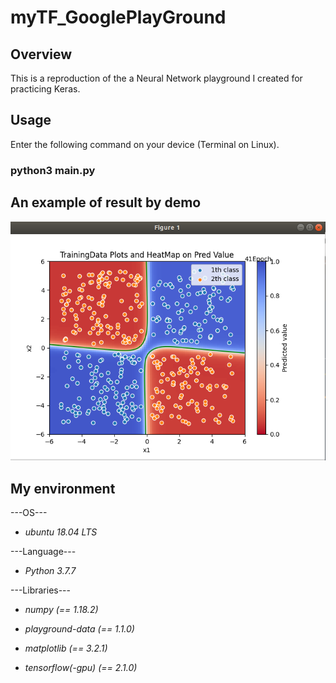 # myTF_GooglePlayGround

## Overview
This is a reproduction of the a Neural Network playground I created for practicing Keras.

## Usage
Enter the following command on your device (Terminal on Linux).
### python3 main.py

## An example of result by demo
![Result example](result_example.png)

## My environment
---OS---  
 * *ubuntu 18.04 LTS*

---Language---  
 * *Python 3.7.7*  
 
---Libraries---  
 * *numpy (== 1.18.2)*  

 * *playground-data (== 1.1.0)*  

 * *matplotlib (== 3.2.1)* 
 
  * *tensorflow(-gpu) (== 2.1.0)*
  
